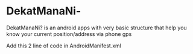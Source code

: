 # DekatManaNi-
DekatManaNi? is an android apps with very basic structure that  help you know your current position/address via phone gps

Add this 2 line of code in AndroidManifest.xml

 <pre>
 <uses-permission android:name="android.permission.ACCESS_COARSE_LOCATION" />
 <uses-permission android:name="android.permission.INTERNET" />
 </pre>
